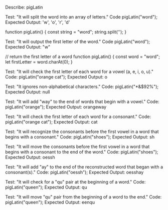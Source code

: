 Describe: pigLatin

Test: "It will split the word into an array of letters."
Code pigLatin("word");
Expected Output: 'w', 'o', 'r', 'd'

function pigLatin() {
  const string = "word";
  string.split('');
}


Test: "It will output the first letter of the word."
Code pigLatin("word");
Expected Output: "w"

// return the first letter of a word
function pigLatin() {
  const word = "word";
  let firstLetter = word.charAt(0);
}


Test: "It will check the first letter of each word for a vowel (a, e, i, o, u)."
Code: pigLatin("orange cat");
Expected Output: o

Test: "It ignores non-alphabetical characters."
Code: pigLatin("*&$92%");
Expected Output: null

Test: "It will add "way" to the end of words that begin with a vowel."
Code: pigLatin("orange");
Expected Output: orangeway

Test: "It will check the first letter of each word for a consonant."
Code: pigLatin("orange cat");
Expected Output: cat

Test: "It will recognize the consonants before the first vowel in a word that begins with a consonant."
Code: pigLatin("shoes");
Expected Output: sh

Test: "It will move the consonants before the first vowel in a word that begins with a consonant to the end of the word."
Code: pigLatin("shoes");
Expected Output: oessh

Test: "It will add "ay" to the end of the reconstructed word that began with a consonant(s)."
Code: pigLatin("oessh");
Expected Output: oesshay

Test: "It will check for a "qu" pair at the beginning of a word."
Code: pigLatin("queen");
Expected Output: qu

Test: "It will move "qu" pair from the beginning of a word to the end."
Code: pigLatin("queen");
Expected Output: eenqu

